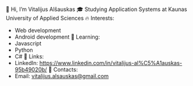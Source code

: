 👋 Hi, I’m Vitalijus Alšauskas
🎓 Studying Application Systems at Kaunas University of Applied Sciences
🔥 Interests:
- Web development
- Android development
🌱 Learning:  
- Javascript
- Python
- C#
💎 Links:
- LinkedIn: https://www.linkedin.com/in/vitalijus-al%C5%A1auskas-95b49020b/
📮 Contacts:
- Email: vitalijus.alsauskas@gmail.com

